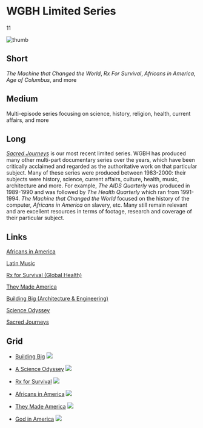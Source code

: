 # WGBH Limited Series

11

![thumb](https://s3.amazonaws.com/wgbhstocksales.org/content/collections/wgbh_limited/SJ_Logo_10_Flat+(1)_348x196.jpg)


## Short

*The Machine that Changed the World*, *Rx For Survival*,
*Africans in America*, *Age of Columbus*, and more

## Medium

Multi-episode series focusing on science, history, religion, health, current affairs, and more

## Long

[*Sacred Journeys*](http://www.pbs.org/wgbh/sacredjourneys) is our most recent limited series. WGBH has produced many other multi-part
documentary series over the years, which have been critically acclaimed and regarded as the authoritative 
work on that particular subject.  Many of these series were produced between 1983-2000:  their subjects were 
history, science, current affairs, culture, health, music, architecture and more.  For example, *The AIDS Quarterly*
was produced in 1989-1990 and was followed by *The Health Quarterly* which ran from 1991-1994. *The Machine that 
Changed the World* focused on the history of the computer,  *Africans in America* 
on slavery, etc.  Many still remain relevant and are excellent resources in terms of footage, research 
and coverage of their particular subject. 

## Links

[Africans in America](http://www.pbs.org/wgbh/aia/home.html)

[Latin Music](http://www.pbs.org/wgbh/latinmusicusa/)

[Rx for Survival (Global Health)](http://www.pbs.org/wgbh/rxforsurvival/)

[They Made America](http://www.pbs.org/wgbh/theymadeamerica/)

[Building Big (Architecture & Engineering)](http://www.pbs.org/wgbh/buildingbig/)

[Science Odyssey](http://www.pbs.org/wgbh/aso/tvseries/promo/program.html)

[Sacred Journeys](http://www.pbs.org/wgbh/sacredjourneys/content/home/)

## Grid

- [Building Big](http://www.pbs.org/wgbh/buildingbig/) ![](https://s3.amazonaws.com/wgbhstocksales.org/content/collections/wgbh_limited/BUILDING+BIG++Home+Page-095049+copy_348x196.png)
- [A Science Odyssey](http://www.pbs.org/wgbh/aso/) ![](https://s3.amazonaws.com/wgbhstocksales.org/content/collections/wgbh_limited/A+Science+Odyssey_348x196.png)
- [Rx for Survival](http://www.pbs.org/wgbh/rxforsurvival/) ![](https://s3.amazonaws.com/wgbhstocksales.org/content/collections/wgbh_limited/RX+for+survival_348x196.png)

- [Africans in America](http://www.pbs.org/wgbh/aia/home.html) ![](https://s3.amazonaws.com/wgbhstocksales.org/content/collections/wgbh_limited/AIA_348x196.png)
- [They Made America](http://www.pbs.org/wgbh/theymadeamerica/) ![](https://s3.amazonaws.com/wgbhstocksales.org/content/collections/wgbh_limited/madeamerica_348x196.png)
- [God in America](http://www.pbs.org/godinamerica/) ![](https://s3.amazonaws.com/wgbhstocksales.org/content/collections/wgbh_limited/GIA_348x196.png)
